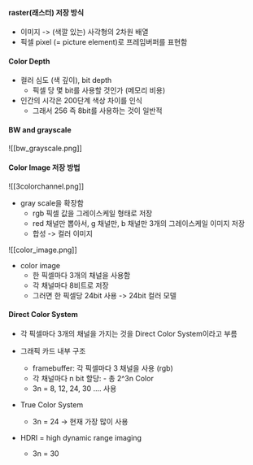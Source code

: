 
#### raster(래스터) 저장 방식

* 이미지 -> (색깔 있는) 사각형의 2차원 배열
* 픽셀 pixel (= picture element)로 프레임버퍼를 표현함

#### Color Depth

* 컬러 심도 (색 깊이), bit depth
	* 픽셀 당 몇 bit를 사용할 것인가 (메모리 비용)
* 인간의 시각은 200단계 색상 차이를 인식
	* 그래서 256 즉 8bit를 사용하는 것이 일반적



#### BW and grayscale

![[bw_grayscale.png]]


#### Color Image 저장 방법

![[3colorchannel.png]]


* gray scale을 확장함
	* rgb 픽셀 값을 그레이스케일 형태로 저장
	* red 채널만 뽑아서, g 채널만, b 채널만 3개의 그레이스케일 이미지 저장
	* 합성 -> 컬러 이미지



![[color_image.png]]


* color image
	* 한 픽셀마다 3개의 채널을 사용함
	* 각 채널마다 8비트로 저장
	* 그러면 한 픽셀당 24bit 사용 -> 24bit 컬러 모델

#### Direct Color System

* 각 픽셀마다 3개의 채널을 가지는 것을 Direct Color System이라고 부름
* 그래픽 카드 내부 구조
	* framebuffer: 각 픽셀마다 3 채널을 사용 (rgb)
	* 각 채널마다 n bit 할당: - 총 2^3n Color
	* 3n = 8, 12, 24, 30 .... 사용

* True Color System
	* 3n = 24 -> 현재 가장 많이 사용
* HDRI = high dynamic range imaging
	* 3n = 30
